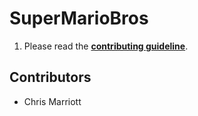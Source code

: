 # SuperMarioBros

1. Please read the [**contributing guideline**](https://github.com/algorithm0r/SuperMarioBros/blob/hungvu/contributing-guideline/CONTRIBUTING.md).

## Contributors

- Chris Marriott
